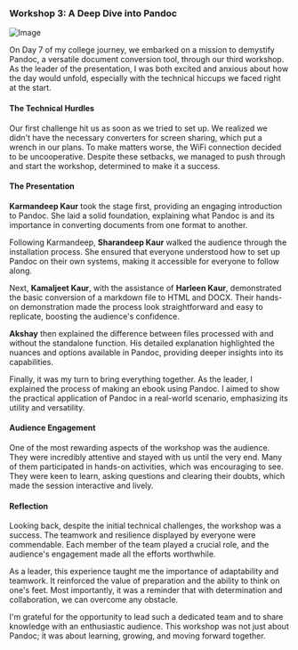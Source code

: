 
### Workshop 3: A Deep Dive into Pandoc


![Image](https://1drv.ms/i/s!Aux3-ojFtZjaiwvwA4gvmmKjXJ1v)

On Day 7 of my college journey, we embarked on a mission to demystify Pandoc, a versatile document conversion tool, through our third workshop. As the leader of the presentation, I was both excited and anxious about how the day would unfold, especially with the technical hiccups we faced right at the start.

#### The Technical Hurdles

Our first challenge hit us as soon as we tried to set up. We realized we didn't have the necessary converters for screen sharing, which put a wrench in our plans. To make matters worse, the WiFi connection decided to be uncooperative. Despite these setbacks, we managed to push through and start the workshop, determined to make it a success.

#### The Presentation

**Karmandeep Kaur** took the stage first, providing an engaging introduction to Pandoc. She laid a solid foundation, explaining what Pandoc is and its importance in converting documents from one format to another.

Following Karmandeep, **Sharandeep Kaur** walked the audience through the installation process. She ensured that everyone understood how to set up Pandoc on their own systems, making it accessible for everyone to follow along.

Next, **Kamaljeet Kaur**, with the assistance of **Harleen Kaur**, demonstrated the basic conversion of a markdown file to HTML and DOCX. Their hands-on demonstration made the process look straightforward and easy to replicate, boosting the audience's confidence.

**Akshay** then explained the difference between files processed with and without the standalone function. His detailed explanation highlighted the nuances and options available in Pandoc, providing deeper insights into its capabilities.

Finally, it was my turn to bring everything together. As the leader, I explained the process of making an ebook using Pandoc. I aimed to show the practical application of Pandoc in a real-world scenario, emphasizing its utility and versatility.

#### Audience Engagement

One of the most rewarding aspects of the workshop was the audience. They were incredibly attentive and stayed with us until the very end. Many of them participated in hands-on activities, which was encouraging to see. They were keen to learn, asking questions and clearing their doubts, which made the session interactive and lively.

#### Reflection

Looking back, despite the initial technical challenges, the workshop was a success. The teamwork and resilience displayed by everyone were commendable. Each member of the team played a crucial role, and the audience's engagement made all the efforts worthwhile.

As a leader, this experience taught me the importance of adaptability and teamwork. It reinforced the value of preparation and the ability to think on one's feet. Most importantly, it was a reminder that with determination and collaboration, we can overcome any obstacle.

I'm grateful for the opportunity to lead such a dedicated team and to share knowledge with an enthusiastic audience. This workshop was not just about Pandoc; it was about learning, growing, and moving forward together.

